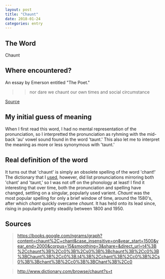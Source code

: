 ```yaml
---
layout: post
title: "Chaunt"
date: 2018-01-24
categories: entry
---
```

## The Word
Chaunt

## Where encountered?
An essay by Emerson entitled "The Poet."

>> nor dare we chaunt our own times and social circumstance

[Source](https://archive.vcu.edu/english/engweb/transcendentalism/authors/emerson/essays/poettext.html)

## My initial guess of meaning
When I first read this word, I had no mental representation of the pronunciation, so I interpretted the pronunciation as ryhming with the mid-back 'au' vowel sound found in the word 'taunt.' This also let me to interpret the meaning as more or less synonymous with 'taunt.'

## Real definition of the word
It turns out that 'chaunt' is simply an obsolete spelling of the word 'chant!' The dictionary that I [used](http://www.dictionary.com/browse/chaunt?s=t), however, did list pronunciations mirroring both 'chant' and 'taunt,' so I was not off on the phonology at least! I find it interesting that over time, both the pronunciation and spelling
have changed, settling on a singular, popularly used varient. *Chaunt* was the most popular spelling for only a
brief window of time, around the 1580's, after which *chant* quickly overcame *chaunt.* It has held onto its 
lead since, rising in popularity pretty steadily between 1800 and 1950.

## Sources

> https://books.google.com/ngrams/graph?content=chaunt%2C+chant&case_insensitive=on&year_start=1500&year_end=2000&corpus=15&smoothing=3&share=&direct_url=t4%3B%2Cchaunt%3B%2Cc0%3B%2Cs0%3B%3Bchaunt%3B%2Cc0%3B%3BChaunt%3B%2Cc0%3B.t4%3B%2Cchant%3B%2Cc0%3B%2Cs0%3B%3Bchant%3B%2Cc0%3B%3BChant%3B%2Cc0

> http://www.dictionary.com/browse/chaunt?s=t

